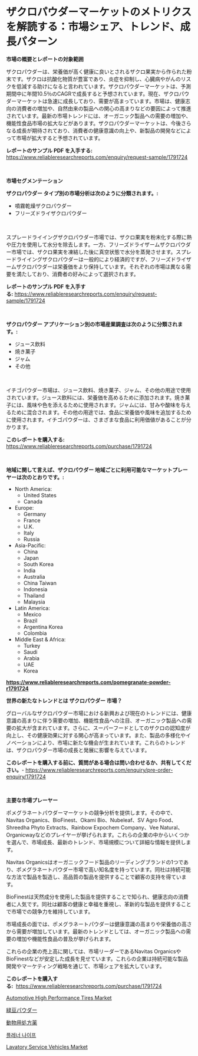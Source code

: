 <p><h1>ザクロパウダーマーケットのメトリクスを解読する：市場シェア、トレンド、成長パターン</h1></p><p><strong>市場の概要とレポートの対象範囲</strong></p>
<p><p>ザクロパウダーは、栄養価が高く健康に良いとされるザクロ果実から作られた粉末です。ザクロは抗酸化物質が豊富であり、炎症を抑制し、心臓病やがんのリスクを低減する助けになると言われています。ザクロパウダーマーケットは、予測期間中に年間10.5％のCAGRで成長すると予想されています。現在、ザクロパウダーマーケットは急速に成長しており、需要が高まっています。市場は、健康志向の消費者の増加や、自然由来の製品への関心の高まりなどの要因によって推進されています。最新の市場トレンドには、オーガニック製品への需要の増加や、機能性食品市場の拡大などがあります。ザクロパウダーマーケットは、今後さらなる成長が期待されており、消費者の健康意識の向上や、新製品の開発などによって市場が拡大すると予想されています。</p></p>
<p><strong>レポートのサンプル PDF を入手する:</strong> <a href="https://www.reliableresearchreports.com/enquiry/request-sample/1791724">https://www.reliableresearchreports.com/enquiry/request-sample/1791724</a></p>
<p>&nbsp;</p>
<p><strong>市場セグメンテーション</strong></p>
<p><strong>ザクロパウダー タイプ別の市場分析は次のように分類されます。:</strong></p>
<p><ul><li>噴霧乾燥ザクロパウダー</li><li>フリーズドライザクロパウダー</li></ul></p>
<p>&nbsp;</p>
<p><p>スプレードライイングザクロパウダー市場では、ザクロ果実を粉末化する際に熱や圧力を使用して水分を除去します。一方、フリーズドライザームザクロパウダー市場では、ザクロ果実を凍結した後に真空状態で水分を蒸発させます。スプレードライイングザクロパウダーは一般的により経済的ですが、フリーズドライザームザクロパウダーは栄養価をより保持しています。それぞれの市場は異なる需要を満たしており、消費者の好みによって選択されます。</p></p>
<p><strong>レポートのサンプル PDF を入手する:</strong>&nbsp;<a href="https://www.reliableresearchreports.com/enquiry/request-sample/1791724">https://www.reliableresearchreports.com/enquiry/request-sample/1791724</a></p>
<p>&nbsp;</p>
<p><strong> ザクロパウダー アプリケーション別の市場産業調査は次のように分類されます。:</strong></p>
<p><ul><li>ジュース飲料</li><li>焼き菓子</li><li>ジャム</li><li>その他</li></ul></p>
<p>&nbsp;</p>
<p><p>イチゴパウダー市場は、ジュース飲料、焼き菓子、ジャム、その他の用途で使用されています。ジュース飲料には、栄養価を高めるために添加されます。焼き菓子には、風味や色を添えるために使用されます。ジャムには、甘みや酸味を与えるために混合されます。その他の用途では、食品に栄養価や風味を追加するために使用されます。イチゴパウダーは、さまざまな食品に利用価値があることが分かります。</p></p>
<p><strong>このレポートを購入する:</strong>&nbsp; <a href="https://www.reliableresearchreports.com/purchase/1791724">https://www.reliableresearchreports.com/purchase/1791724</a></p>
<p>&nbsp;</p>
<p><strong>地域に関して言えば、ザクロパウダー 地域ごとに利用可能なマーケットプレーヤーは次のとおりです。:</strong></p>
<p><ul>
    <li>
        North America:
        <ul>
            <li>United States</li>
            <li>Canada</li>
        </ul>
    </li>
    <li>
        Europe:
        <ul>
            <li>Germany</li>
            <li>France</li>
            <li>U.K.</li>
            <li>Italy</li>
            <li>Russia</li>
        </ul>
    </li>
    <li>
        Asia-Pacific:
        <ul>
            <li>China</li>
            <li>Japan</li>
            <li>South Korea</li>
            <li>India</li>
            <li>Australia</li>
            <li>China Taiwan</li>
            <li>Indonesia</li>
            <li>Thailand</li>
            <li>Malaysia</li>
        </ul>
    </li>
    <li>
        Latin America:
        <ul>
            <li>Mexico</li>
            <li>Brazil</li>
            <li>Argentina Korea</li>
            <li>Colombia</li>
        </ul>
    </li>
    <li>
        Middle East & Africa:
        <ul>
            <li>Turkey</li>
            <li>Saudi</li>
            <li>Arabia</li>
            <li>UAE</li>
            <li>Korea</li>
        </ul>
    </li>
    </ul></p>
<p><strong><a href="https://www.reliableresearchreports.com/pomegranate-powder-r1791724">https://www.reliableresearchreports.com/pomegranate-powder-r1791724</a></strong>&nbsp;</p>
<p><strong>世界の新たなトレンドとは ザクロパウダー 市場？</strong></p>
<p><p>グローバルなザクロパウダー市場における新興および現在のトレンドには、健康意識の高まりに伴う需要の増加、機能性食品への注目、オーガニック製品への需要の拡大が含まれています。さらに、スーパーフードとしてのザクロの認知度が向上し、その健康効果に対する関心が高まっています。また、製品の多様化やイノベーションにより、市場に新たな機会が生まれています。これらのトレンドは、ザクロパウダー市場の成長と発展に影響を与えています。</p></p>
<p><strong>このレポートを購入する前に、質問がある場合は問い合わせるか、共有してください。</strong>- <a href="https://www.reliableresearchreports.com/enquiry/pre-order-enquiry/1791724">https://www.reliableresearchreports.com/enquiry/pre-order-enquiry/1791724</a></p>
<p>&nbsp;</p>
<p><strong>主要な市場プレーヤー</strong></p>
<p><p>ポメグラネートパウダーマーケットの競争分析を提供します。その中で、Navitas Organics、BioFinest、Okami Bio、Nubeleaf、SV Agro Food、Shreedha Phyto Extracts、Rainbow Expochem Company、Vee Natural、Organicwayなどのプレイヤーが挙げられます。これらの企業の中からいくつかを選んで、市場成長、最新のトレンド、市場規模について詳細な情報を提供します。</p><p>Navitas Organicsはオーガニックフード製品のリーディングブランドの1つであり、ポメグラネートパウダー市場で高い知名度を持っています。同社は持続可能な方法で製品を製造し、高品質の製品を提供することで顧客の支持を得ています。</p><p>BioFinestは天然成分を使用した製品を提供することで知られ、健康志向の消費者に人気です。同社は顧客の健康と幸福を重視し、革新的な製品を提供することで市場での競争力を維持しています。</p><p>市場成長の面では、ポメグラネートパウダーは健康意識の高まりや栄養価の高さから需要が増加しています。最新のトレンドとしては、オーガニック製品への需要の増加や機能性食品の普及が挙げられます。</p><p>これらの企業の売上高に関しては、市場リーダーであるNavitas OrganicsやBioFinestなどが安定した成長を見せています。これらの企業は持続可能な製品開発やマーケティング戦略を通じて、市場シェアを拡大しています。</p></p>
<p><strong>このレポートを購入する:</strong>&nbsp;&nbsp;<a href="https://www.reliableresearchreports.com/purchase/1791724">https://www.reliableresearchreports.com/purchase/1791724</a></p>
<p><p><a href="https://www.linkedin.com/pulse/automotive-high-performance-tires-market-insights-players-forecast-8ju9f?trackingId=BCGotjvPMLRDntOdLAWeKA%3D%3D">Automotive High Performance Tires Market</a></p><p><a href="https://medium.com/@elenorkiehn/%E3%83%A0%E3%83%B3%E3%82%B0%E8%B1%86%E7%B2%89%E5%B8%82%E5%A0%B4%E8%A6%8F%E6%A8%A1-cagr-%E3%83%88%E3%83%AC%E3%83%B3%E3%83%892024-2030-8f0b8ed96511">緑豆パウダー</a></p><p><a href="https://medium.com/@jackpeters644/%E5%8B%95%E7%89%A9%E7%94%A8%E5%87%A6%E6%96%B9%E8%96%AC%E5%B8%82%E5%A0%B4%E3%81%AE%E3%82%B7%E3%82%A7%E3%82%A2%E9%80%B2%E5%8C%96%E3%81%A8%E5%B8%82%E5%A0%B4%E6%88%90%E9%95%B7%E3%83%88%E3%83%AC%E3%83%B3%E3%83%892024%E5%B9%B4%E3%81%8B%E3%82%892031%E5%B9%B4%E3%81%BE%E3%81%A7-379165c35c81">動物用処方薬</a></p><p><a href="https://medium.com/@raisin7568/2024%EB%85%84%EB%B6%80%ED%84%B0-2031%EB%85%84%EA%B9%8C%EC%A7%80-%EA%B8%B0%EA%B0%84%EC%97%90-%EB%8C%80%ED%95%9C-%ED%94%8C%EB%A0%88%EC%9D%B4%EB%84%88-%EB%82%98%EC%9D%B4%ED%94%84-%EC%8B%9C%EC%9E%A5-%EB%B6%84%EC%84%9D-%EB%B0%8F-%EA%B7%9C%EB%AA%A8-%EC%A0%84%EB%A7%9D-82c6b61757e1">플레너 나이프</a></p><p><a href="https://www.linkedin.com/pulse/lavatory-service-vehicles-market-research-report-reveals-latest-izuuf?trackingId=FDhHZVutnsn8o2AHz4kGXQ%3D%3D">Lavatory Service Vehicles Market</a></p></p>